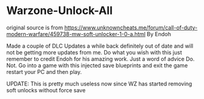 # Warzone-Unlock-All

original source is from https://www.unknowncheats.me/forum/call-of-duty-modern-warfare/459738-mw-soft-unlocker-1-0-a.html
By Endoh 


Made a couple of DLC Updates a while back definitely out of date and will not be getting more updates from me. Do what you wish with this just remember to credit Endoh for his amazing work. Just a word of advice Do. Not. Go into a game with this injected save blueprints and exit the game restart your PC and then play.


UPDATE: This is pretty much useless now since WZ has started removing soft unlocks without force save
